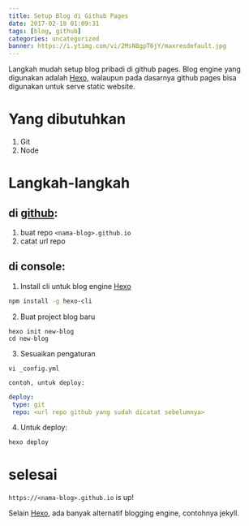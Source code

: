 ```yaml
---
title: Setup Blog di Github Pages
date: 2017-02-18 01:09:31
tags: [blog, github]
categories: uncategorized
banner: https://i.ytimg.com/vi/2MsN8gpT6jY/maxresdefault.jpg
---
```


Langkah mudah setup blog pribadi di github pages. Blog engine yang digunakan adalah [Hexo](https://hexo.io), walaupun pada dasarnya github pages bisa digunakan untuk serve static website.

<!-- more -->

# Yang dibutuhkan
1. Git
2. Node

# Langkah-langkah

## di [github](https://github.com):
1. buat repo `<nama-blog>.github.io`
2. catat url repo

## di console:

1. Install cli untuk blog engine [Hexo](https://hexo.io)
```sh
npm install -g hexo-cli
```

2. Buat project blog baru
```
hexo init new-blog
cd new-blog
```

3. Sesuaikan pengaturan
```
vi _config.yml
```
    contoh, untuk deploy:
```yaml
deploy:
 type: git
 repo: <url repo github yang sudah dicatat sebelumnya>
```

4. Untuk deploy:
```sh
hexo deploy
```

# selesai

`https://<nama-blog>.github.io` is up!

Selain [Hexo](https://hexo.io), ada banyak alternatif blogging engine, contohnya jekyll.
